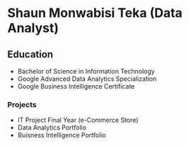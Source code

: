 # Shaun Monwabisi Teka (Data Analyst)

## Education
- Bachelor of Science in Information Technology
- Google Advanced Data Analytics Specialization
- Google Business Intelligence Certificate

### Projects
- IT Project Final Year (e-Commerce Store)
- Data Analytics Portfolio
- Buisness Intelligence Portfolio

